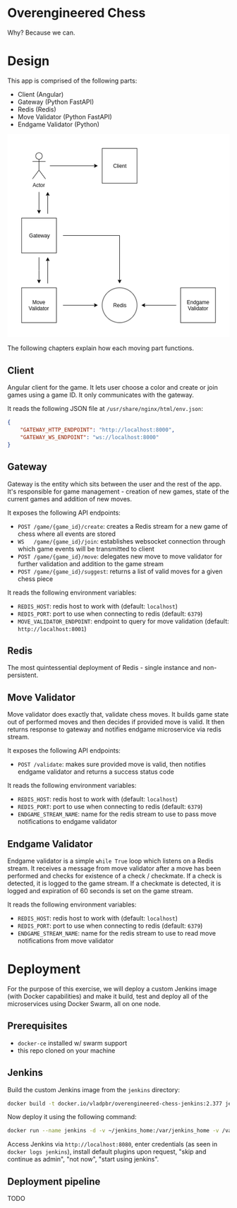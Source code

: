 Overengineered Chess
====================

Why? Because we can.

# Design

This app is comprised of the following parts:

- Client (Angular)
- Gateway (Python FastAPI)
- Redis (Redis)
- Move Validator (Python FastAPI)
- Endgame Validator (Python)

<p align="center">
  <img src="docs/diagram.png">
</p>

The following chapters explain how each moving part functions.

## Client

Angular client for the game. It lets user choose a color and create or join games using a game ID. It only communicates with the gateway.

It reads the following JSON file at `/usr/share/nginx/html/env.json`:

```json
{
    "GATEWAY_HTTP_ENDPOINT": "http://localhost:8000",
    "GATEWAY_WS_ENDPOINT": "ws://localhost:8000"
}
```

## Gateway

Gateway is the entity which sits between the user and the rest of the app. It's responsible for game management - creation of new games, state of the current games and addition of new moves.

It exposes the following API endpoints:

- `POST /game/{game_id}/create`: creates a Redis stream for a new game of chess where all events are stored
- `WS   /game/{game_id}/join`: establishes websocket connection through which game events will be transmitted to client
- `POST /game/{game_id}/move`: delegates new move to move validator for further validation and addition to the game stream
- `POST /game/{game_id}/suggest`: returns a list of valid moves for a given chess piece

It reads the following environment variables:

- `REDIS_HOST`: redis host to work with (default: `localhost`)
- `REDIS_PORT`: port to use when connecting to redis (default: `6379`)
- `MOVE_VALIDATOR_ENDPOINT`: endpoint to query for move validation (default: `http://localhost:8001`)

## Redis

The most quintessential deployment of Redis - single instance and non-persistent.

## Move Validator

Move validator does exactly that, validate chess moves. It builds game state out of performed moves and then decides if provided move is valid. It then returns response to gateway and notifies endgame microservice via redis stream.

It exposes the following API endpoints:

- `POST /validate`: makes sure provided move is valid, then notifies endgame validator and returns a success status code

It reads the following environment variables:

- `REDIS_HOST`: redis host to work with (default: `localhost`)
- `REDIS_PORT`: port to use when connecting to redis (default: `6379`)
- `ENDGAME_STREAM_NAME`: name for the redis stream to use to pass move notifications to endgame validator

## Endgame Validator

Endgame validator is a simple `while True` loop which listens on a Redis stream. It receives a message from move validator after a move has been performed and checks for existence of a check / checkmate. If a check is detected, it is logged to the game stream. If a checkmate is detected, it is logged and expiration of 60 seconds is set on the game stream.

It reads the following environment variables:

- `REDIS_HOST`: redis host to work with (default: `localhost`)
- `REDIS_PORT`: port to use when connecting to redis (default: `6379`)
- `ENDGAME_STREAM_NAME`: name for the redis stream to use to read move notifications from move validator

# Deployment

For the purpose of this exercise, we will deploy a custom Jenkins image (with Docker capabilities) and make it build, test and deploy all of the microservices using Docker Swarm, all on one node.

## Prerequisites

- `docker-ce` installed w/ swarm support
- this repo cloned on your machine

## Jenkins

Build the custom Jenkins image from the `jenkins` directory:

```sh
docker build -t docker.io/vladpbr/overengineered-chess-jenkins:2.377 jenkins/
```

Now deploy it using the following command:

```sh
docker run --name jenkins -d -v ~/jenkins_home:/var/jenkins_home -v /var/run/docker.sock:/var/run/docker.sock -p 8080:8080 docker.io/vladpbr/overengineered-chess-jenkins:2.377
```

Access Jenkins via `http://localhost:8080`, enter credentials (as seen in `docker logs jenkins`), install default plugins upon request, "skip and continue as admin", "not now", "start using jenkins".

## Deployment pipeline

TODO

